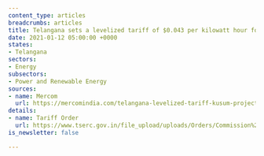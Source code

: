 ```yaml
---
content_type: articles
breadcrumbs: articles
title: Telangana sets a levelized tariff of $0.043 per kilowatt hour for solar projects
date: 2021-01-12 05:00:00 +0000
states:
- Telangana
sectors:
- Energy
subsectors:
- Power and Renewable Energy
sources:
- name: Mercom
  url: https://mercomindia.com/telangana-levelized-tariff-kusum-projects/
details:
- name: Tariff Order
  url: https://www.tserc.gov.in/file_upload/uploads/Orders/Commission%20Orders/2020/PMKusum.pdf
is_newsletter: false

---
```

